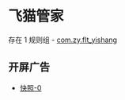 # 飞猫管家

存在 1 规则组 - [com.zy.flt_yishang](/src/apps/com.zy.flt_yishang.ts)

## 开屏广告

- [快照-0](https://i.gkd.li/import/12641337)
